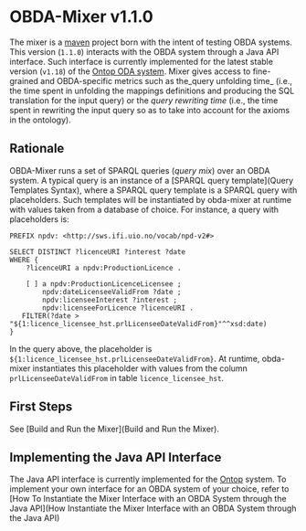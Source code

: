 # OBDA-Mixer v1.1.0

The mixer is a [maven](http://maven.apache.org/) project born with the intent of testing OBDA systems. This version (`1.1.0`) interacts with the OBDA system through a Java API interface. Such interface is currently implemented for the latest stable version (`v1.18`) of the [Ontop ODA system](https://github.com/ontop/ontop). Mixer gives access to fine-grained and OBDA-specific metrics such as the_query unfolding time_ (i.e., the time spent in unfolding the mappings definitions and producing the SQL translation for the input query) or the _query rewriting time_ (i.e., the time spent in rewriting the input query so as to take into account for the axioms in the ontology).

## Rationale

OBDA-Mixer runs a set of SPARQL queries (_query mix_) over an OBDA system. A typical query is an instance of a [SPARQL query template](Query Templates Syntax), where a SPARQL query template is a SPARQL query with placeholders. Such templates will be instantiated by obda-mixer at runtime with values taken from a database of choice. For instance, a query with placeholders is:

~~~
PREFIX npdv: <http://sws.ifi.uio.no/vocab/npd-v2#>

SELECT DISTINCT ?licenceURI ?interest ?date
WHERE {
    ?licenceURI a npdv:ProductionLicence .
    		
    [ ] a npdv:ProductionLicenceLicensee ;
      	npdv:dateLicenseeValidFrom ?date ;
      	npdv:licenseeInterest ?interest ;
      	npdv:licenseeForLicence ?licenceURI .   
   FILTER(?date > "${1:licence_licensee_hst.prlLicenseeDateValidFrom}"^^xsd:date)	
}
~~~

In the query above, the placeholder is `${1:licence_licensee_hst.prlLicenseeDateValidFrom}`. At runtime, obda-mixer instantiates this placeholder with values from the column `prlLicenseeDateValidFrom` in table `licence_licensee_hst`.

## First Steps

See [Build and Run the Mixer](Build and Run the Mixer).

## Implementing the Java API Interface

The Java API interface is currently implemented for the [Ontop](https://github.com/ontop/ontop) system. 
To implement your own interface for an OBDA system of your choice, refer to [How To Instantiate the Mixer Interface with an OBDA System through the Java API](How Instantiate the Mixer Interface with an OBDA System through the Java API)
